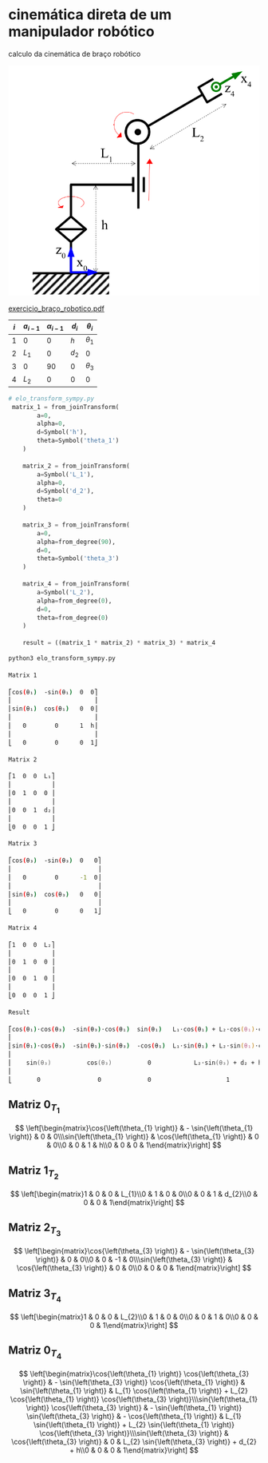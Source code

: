 # cinemática direta de um manipulador robótico

calculo da cinemática de  braço robótico


![braço](docs/exemplo_braco.png)

[exercicio_braço_robotico.pdf](docs/Avaliao_Semanal_sobre_cinemtica_direta.pdf)


| $i$ | $a_{i-1}$ | $\alpha_{i-1}$ | $d_{i}$ | $\theta_i$ |
| --- | --------- | -------------- | ------- | ---------- |
| 1   | $0$       | $0$            | $h$     | $\theta_1$ |
| 2   | $L_1$     | $0$            | $d_2$   | $0$        |
| 3   | $0$       | $90$           | $0$     | $\theta_3$ |
| 4   | $L_2$     | $0$            | $0$     | $0$        |

 
```python
# elo_transform_sympy.py
 matrix_1 = from_joinTransform(
        a=0,
        alpha=0,
        d=Symbol('h'),
        theta=Symbol('theta_1')
    )

    matrix_2 = from_joinTransform(
        a=Symbol('L_1'),
        alpha=0,
        d=Symbol('d_2'),
        theta=0
    )

    matrix_3 = from_joinTransform(
        a=0,
        alpha=from_degree(90),
        d=0,
        theta=Symbol('theta_3')
    )

    matrix_4 = from_joinTransform(
        a=Symbol('L_2'),
        alpha=from_degree(0),
        d=0,
        theta=from_degree(0)
    )

    result = ((matrix_1 * matrix_2) * matrix_3) * matrix_4
```

```zsh
python3 elo_transform_sympy.py

Matrix 1

⎡cos(θ₁)  -sin(θ₁)  0  0⎤
⎢                       ⎥
⎢sin(θ₁)  cos(θ₁)   0  0⎥
⎢                       ⎥
⎢   0        0      1  h⎥
⎢                       ⎥
⎣   0        0      0  1⎦

Matrix 2

⎡1  0  0  L₁⎤
⎢           ⎥
⎢0  1  0  0 ⎥
⎢           ⎥
⎢0  0  1  d₂⎥
⎢           ⎥
⎣0  0  0  1 ⎦

Matrix 3

⎡cos(θ₃)  -sin(θ₃)  0   0⎤
⎢                        ⎥
⎢   0        0      -1  0⎥
⎢                        ⎥
⎢sin(θ₃)  cos(θ₃)   0   0⎥
⎢                        ⎥
⎣   0        0      0   1⎦

Matrix 4

⎡1  0  0  L₂⎤
⎢           ⎥
⎢0  1  0  0 ⎥
⎢           ⎥
⎢0  0  1  0 ⎥
⎢           ⎥
⎣0  0  0  1 ⎦

Result

⎡cos(θ₁)⋅cos(θ₃)  -sin(θ₃)⋅cos(θ₁)  sin(θ₁)   L₁⋅cos(θ₁) + L₂⋅cos(θ₁)⋅cos(θ₃)  ⎤
⎢                                                                            ⎥
⎢sin(θ₁)⋅cos(θ₃)  -sin(θ₁)⋅sin(θ₃)  -cos(θ₁)  L₁⋅sin(θ₁) + L₂⋅sin(θ₁)⋅cos(θ₃)  ⎥
⎢                                                                            ⎥
⎢    sin(θ₃)          cos(θ₃)          0            L₂⋅sin(θ₃) + d₂ + h      ⎥
⎢                                                                            ⎥
⎣       0                0             0                     1               ⎦

```
##  Matriz $0_{T_1}$

$$
\left[\begin{matrix}\cos{\left(\theta_{1} \right)} & - \sin{\left(\theta_{1} \right)} & 0 & 0\\\sin{\left(\theta_{1} \right)} & \cos{\left(\theta_{1} \right)} & 0 & 0\\0 & 0 & 1 & h\\0 & 0 & 0 & 1\end{matrix}\right]
$$

##  Matriz $1_{T_2}$

$$
\left[\begin{matrix}1 & 0 & 0 & L_{1}\\0 & 1 & 0 & 0\\0 & 0 & 1 & d_{2}\\0 & 0 & 0 & 1\end{matrix}\right]
$$

##  Matriz $2_{T_3}$

$$
\left[\begin{matrix}\cos{\left(\theta_{3} \right)} & - \sin{\left(\theta_{3} \right)} & 0 & 0\\0 & 0 & -1 & 0\\\sin{\left(\theta_{3} \right)} & \cos{\left(\theta_{3} \right)} & 0 & 0\\0 & 0 & 0 & 1\end{matrix}\right]
$$

##  Matriz $3_{T_4}$

$$
\left[\begin{matrix}1 & 0 & 0 & L_{2}\\0 & 1 & 0 & 0\\0 & 0 & 1 & 0\\0 & 0 & 0 & 1\end{matrix}\right]
$$

##  Matriz $0_{T_4}$

$$
\left[\begin{matrix}\cos{\left(\theta_{1} \right)} \cos{\left(\theta_{3} \right)} & - \sin{\left(\theta_{3} \right)} \cos{\left(\theta_{1} \right)} & \sin{\left(\theta_{1} \right)} & L_{1} \cos{\left(\theta_{1} \right)} + L_{2} \cos{\left(\theta_{1} \right)} \cos{\left(\theta_{3} \right)}\\\sin{\left(\theta_{1} \right)} \cos{\left(\theta_{3} \right)} & - \sin{\left(\theta_{1} \right)} \sin{\left(\theta_{3} \right)} & - \cos{\left(\theta_{1} \right)} & L_{1} \sin{\left(\theta_{1} \right)} + L_{2} \sin{\left(\theta_{1} \right)} \cos{\left(\theta_{3} \right)}\\\sin{\left(\theta_{3} \right)} & \cos{\left(\theta_{3} \right)} & 0 & L_{2} \sin{\left(\theta_{3} \right)} + d_{2} + h\\0 & 0 & 0 & 1\end{matrix}\right]
$$

